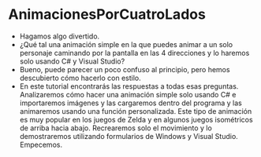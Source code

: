 # AnimacionesPorCuatroLados

- Hagamos algo divertido.
- ¿Qué tal una animación simple en la que puedes animar a un solo personaje caminando por la pantalla en las 4 direcciones y lo haremos solo usando C# y Visual Studio?
- Bueno, puede parecer un poco confuso al principio, pero hemos descubierto cómo hacerlo con estilo.
- En este tutorial encontrarás las respuestas a todas esas preguntas. Analizaremos cómo hacer una animación simple solo usando C# e importaremos imágenes y las cargaremos dentro del programa y las animaremos usando una función personalizada. Este tipo de animación es muy popular en los juegos de Zelda y en algunos juegos isométricos de arriba hacia abajo. Recrearemos solo el movimiento y lo demostraremos utilizando formularios de Windows y Visual Studio. Empecemos.
